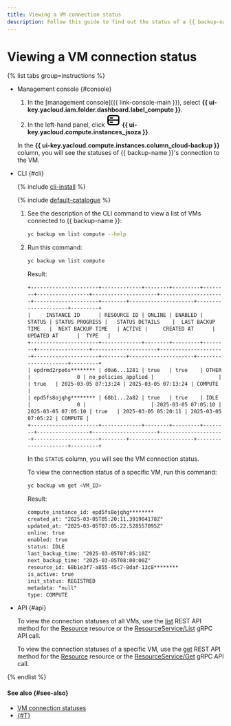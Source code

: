 ```yaml
---
title: Viewing a VM connection status
description: Follow this guide to find out the status of a {{ backup-name }} connection to a VM.
---
```


# Viewing a VM connection status

{% list tabs group=instructions %}

- Management console {#console}

  1. In the [management console]({{ link-console-main }}), select **{{ ui-key.yacloud.iam.folder.dashboard.label_compute }}**.
  1. In the left-hand panel, click ![image](../../_assets/console-icons/server.svg) **{{ ui-key.yacloud.compute.instances_jsoza }}**.

  In the **{{ ui-key.yacloud.compute.instances.column_cloud-backup }}** column, you will see the statuses of {{ backup-name }}'s connection to the VM.

- CLI {#cli}

  {% include [cli-install](../../_includes/cli-install.md) %}

  {% include [default-catalogue](../../_includes/default-catalogue.md) %}

  1. See the description of the CLI command to view a list of VMs connected to {{ backup-name }}:

      ```bash
      yc backup vm list compute --help
      ```

  1. Run this command:

      ```bash
      yc backup vm list compute
      ```

      Result:

      ```text
      +----------------------+-------------+--------+---------+--------+-----------------+---------------------+---------------------+---------------------+--------+---------------------+---------------------+---------+
      |     INSTANCE ID      | RESOURCE ID | ONLINE | ENABLED | STATUS | STATUS PROGRESS |   STATUS DETAILS    |  LAST BACKUP TIME   |  NEXT BACKUP TIME   | ACTIVE |     CREATED AT      |     UPDATED AT      |  TYPE   |
      +----------------------+-------------+--------+---------+--------+-----------------+---------------------+---------------------+---------------------+--------+---------------------+---------------------+---------+
      | epdrmd2rpo6s******** | d0a6...1281 | true   | true    | OTHER  |               0 | no_policies_applied |                     |                     | true   | 2025-03-05 07:13:24 | 2025-03-05 07:13:24 | COMPUTE |
      | epd5fs8ojqhg******** | 68b1...2a82 | true   | true    | IDLE   |               0 |                     | 2025-03-05 07:05:10 | 2025-03-05 07:05:10 | true   | 2025-03-05 05:20:11 | 2025-03-05 07:05:22 | COMPUTE |
      +----------------------+-------------+--------+---------+--------+-----------------+---------------------+---------------------+---------------------+--------+---------------------+---------------------+---------+
      ```

      In the `STATUS` column, you will see the VM connection status.

      To view the connection status of a specific VM, run this command:

      ```bash
      yc backup vm get <VM_ID>
      ```

      Result:

      ```text
      compute_instance_id: epd5fs8ojqhg********
      created_at: "2025-03-05T05:20:11.391904178Z"
      updated_at: "2025-03-05T07:05:22.528557095Z"
      online: true
      enabled: true
      status: IDLE
      last_backup_time: "2025-03-05T07:05:10Z"
      next_backup_time: "2025-03-05T08:00:00Z"
      resource_id: 68b1e3f7-a855-45c7-8daf-13c8********
      is_active: true
      init_status: REGISTRED
      metadata: "null"
      type: COMPUTE
      ```

- API {#api}

  To view the connection statuses of all VMs, use the [list](../backup/api-ref/Resource/list.md) REST API method for the [Resource](../backup/api-ref/Resource/index.md) resource or the [ResourceService/List](../backup/api-ref/grpc/Resource/list.md) gRPC API call.

  To view the connection statuses of a specific VM, use the [get](../backup/api-ref/Resource/get.md) REST API method for the [Resource](../backup/api-ref/Resource/index.md) resource or the [ResourceService/Get](../backup/api-ref/grpc/Resource/get.md) gRPC API call.

{% endlist %}

#### See also {#see-also}

* [VM connection statuses](../concepts/vm-connection.md#statuses)
* [{#T}](get-journal.md)
